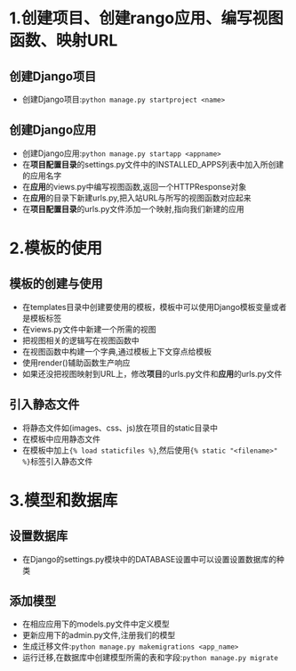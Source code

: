 # 1.创建项目、创建rango应用、编写视图函数、映射URL

## 创建Django项目
- 创建Django项目:`python manage.py startproject <name>`

## 创建Django应用
- 创建Django应用:`python manage.py startapp <appname>`
- 在**项目配置目录**的settings.py文件中的INSTALLED_APPS列表中加入所创建的应用名字
- 在**应用**的views.py中编写视图函数,返回一个HTTPResponse对象
- 在**应用**的目录下新建urls.py,把入站URL与所写的视图函数对应起来
- 在**项目配置目录**的urls.py文件添加一个映射,指向我们新建的应用

# 2.模板的使用

## 模板的创建与使用
- 在templates目录中创建要使用的模板，模板中可以使用Django模板变量或者是模板标签
- 在views.py文件中新建一个所需的视图
- 把视图相关的逻辑写在视图函数中
- 在视图函数中构建一个字典,通过模板上下文穿点给模板
- 使用render()辅助函数生产响应
- 如果还没把视图映射到URL上，修改**项目**的urls.py文件和**应用**的urls.py文件

## 引入静态文件
- 将静态文件如(images、css、js)放在项目的static目录中
- 在模板中应用静态文件
- 在模板中加上`{% load staticfiles %}`,然后使用`{% static "<filename>" %}`标签引入静态文件

# 3.模型和数据库

## 设置数据库
- 在Django的settings.py模块中的DATABASE设置中可以设置设置数据库的种类

## 添加模型
- 在相应应用下的models.py文件中定义模型
- 更新应用下的admin.py文件,注册我们的模型
- 生成迁移文件:`python manage.py makemigrations <app_name>`
- 运行迁移,在数据库中创建模型所需的表和字段:`python manage.py migrate`
